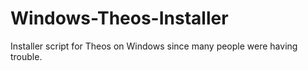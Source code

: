 # Windows-Theos-Installer
Installer script for Theos on Windows since many people were having trouble.

